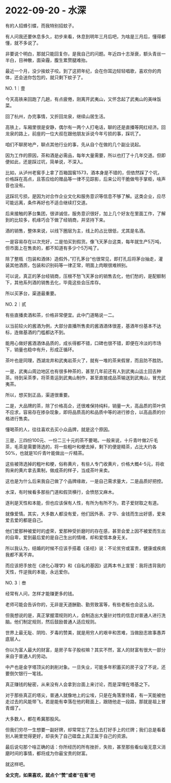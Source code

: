 # 2022-09-20 - 水深

有的人招蜂引蝶，而我特别招蚊子。

有人问我还要休息多久，初步来看，休息到明年三月后吧，为啥是三月后，懂得都懂，就不多说了。

非要说个明白，那就只能回复你，是我自己的问题。年近四十志渐衰，额头青丝一半白，目神散，面染霾，腹生累赘腿难抬。

最近一个月，没少挨蚊子咬。到了这把年纪，会在你耳边轻轻唱歌，喜欢你的肉体，还会送你包包的，就只剩下蚊子了。

NO. 1｜壹

今天高铁来回跑了几趟，有点疲倦，刚离开武夷山，又怀念起了武夷山的美味饭菜。

回了杭州，办完事情，又折回龙泉，继续山居生活。

高铁上，车厢里很是安静，偶尔有一两个人打电话，聊的还是直播等网红经济。回龙泉的路上，前座的一位大叔在跟他朋友诉说今年亏损的事，踩坑了。

咱们不聊房地产，聊点其他行业的事，先从自个在做的几个副业说起。

因为工作的原因，茶和酒是必需品，每年大量需要，所以也打了十几年交道。但即便如此，还是踩过坑，简单说，不深入。

比如，从泸州老窖手上拿了百箱国窖1573，酒本身是不错的，但依然踩了个坑，价格踩在高点，且答应给的赠品等一律不见踪影，后来公司干脆做甩手掌柜，啥声音也没有。

这踩坑亏损，是因为对合作企业文化和服务意识等信息不够了解。这类企业，应尽可能远离，条件再好也不适合继续打交道。

后来接触的茅台集团，很讲诚信，服务意识很好，加上几个好友在里面工作，了解到的比较多，机缘巧合下做了经销商，并坚持下来。

酒的销售，整体来说，以线下圈层为主，线上的占比很低，尤其是名酒。

一是容易存在以次充好，二是怕买到假货。像飞天茅台这类，每年就生产5万吨，但市面上在售卖的，都不知道有多少个5万吨了。

除了整瓶（包装和酒体）造假外，”打孔茅台“也很常见，即打孔后将茅台抽走，灌装其他酒质，包装和识别码等一律正常，明面上肉眼很难辨别。

可以说，真正的茅台经销商，压根不愁飞天茅台的销售去化，他们愁的，是配额制下，其他系列酒的销售去化，毕竟这些会压库存。

所以买茅台，渠道最重要。

NO. 2｜贰

有些直播卖酒和茶，价格非常便宜。此中门道略说一二。

以当前较火的酱酒为例，大部分直播所售卖的酱酒酒体很差，基酒年份基本不达标，连做基酒的门槛都达不到。

能用心做好酱酒酒体品质的，成长得都不错，口碑也很不错，即便在冷淡的市场下，销量也稳中有升，形成正循环。

茶叶也是同理，西湖龙井和武夷岩茶火了，就有一堆的茶来假冒，而且防不胜防。

一是，武夷山周边地区也有很多种茶的，甚至几年前还有人到武夷山运土回去种茶。待到采茶季，将茶青运到武夷山制作，甚至直接成品茶输送到武夷山，冒充武夷茶。

所以，想买到正品，渠道很重要。

二是，大品牌的茶，除了价格高企，还很难保持纯料，销量一大，高品质的茶叶供不应求，容易存在掺杂现象，即将品质高的和品质中等的进行掺合，以高品质的价格进行售卖。

懂喝茶的人，往往喜欢去买小众品牌，就是这个原因。

三是，三四份100元、一份二三十元的茶不要喝。一般来说，十斤青叶做2斤毛茶，毛茶是需要筛选的，将一些粗叶和梗去掉，剩下的便是精茶，占比大约各50%，也就是10斤青叶能做出一斤精茶。

这些被筛选掉的粗叶和梗，俗称黄片，有些人专门收黄片，价格大概4-5元，将收购来的黄片拿去熏制，做成茶的样子，当成茶叶来卖。

这也是为什么后来我自己做了个品牌缘故，一是自己需求量大，二是品质好把控。

水深，有时候看多那些门道和假货横行，会愤怒又麻木。

逐利是天性和本能，但也应该保有人性，有所为有所不为，君子爱财取之有道。

就像爱情。其实，大多数人都没有爱，他们因外表、才华、金钱而生出好感，爱来爱去爱的都是自己。

他们爱那种被爱时的虚荣，爱那种受折磨时的存在感，甚至会爱上因不被爱而生出的自卑，爱到最后爱的是自己生出的情绪，却和爱情本身无关。

所以我认为，结婚的时候不应该手搭着《圣经》说：不论贫穷或富贵，健康或疾病我都不离不弃。

而应该把手放在《进化心理学》和《自私的基因》这两本书上宣誓：我将违背我的天性，忤逆我的本能，永远爱你。

NO. 3｜叁

经常有人问，怎样才能赚更多的钱。

老师可能会告诉你的，无非是天道酬勤、勤劳致富等，有些老板也会这么说。

但我想说的是，真正掌握潜规则的人，会制造出大量针对性的信息对普通人进行洗脑。他们制定规则，然后鼓励普通人适应规则。

世界上最无耻、阴险、歹毒的赞美，就是用穷人的艰辛和苦难，当做励志故事愚弄底层人。

你以为富人最大的财富，是房子车子股权嘛？其实不然，富人的财富有很大一部分来自于普通人的劳动。

中产也是金字塔顶尖的剥削对象。一旦失业，可能多年积蓄买的房子没了不说，还要倒欠银行一笔钱。

真正赚钱的秘密，从来没有人会拿到台面上来讨论，而是深埋在塔基之下。

对于那些真正的塔尖，普通人就像地上的尘埃，只是在角落里待着，有一天能被他走过去的风能带飞，若是能有幸落在他的鞋面上，跟随他走一段路，那就是祖上冒青烟了。

大多数人，都在希冀那股风。

但我们穷尽一生想要一副好牌，却常常忘了怎么去打好手上的烂牌；我们总是看着别人碗里觉得更好，却丧失了自己碟盘上真正属于自己的资源。

最后说句那个啥正确的话：你所经历的所有挫折，失败，甚至那些看似毫无意义消磨时间的事情，都将成为你最宝贵的财富。

就这样吧。

**全文完，如果喜欢，就点个“赞”或者“在看”吧**